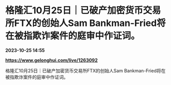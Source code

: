 # 格隆汇10月25日｜已破产加密货币交易所FTX的创始人Sam Bankman-Fried将在被指欺诈案件的庭审中作证词。

**2023-10-25 14:55**

**https://www.gelonghui.com/live/1263092**

格隆汇10月25日｜已破产加密货币交易所FTX的创始人Sam Bankman-Fried将在被指欺诈案件的庭审中作证词。